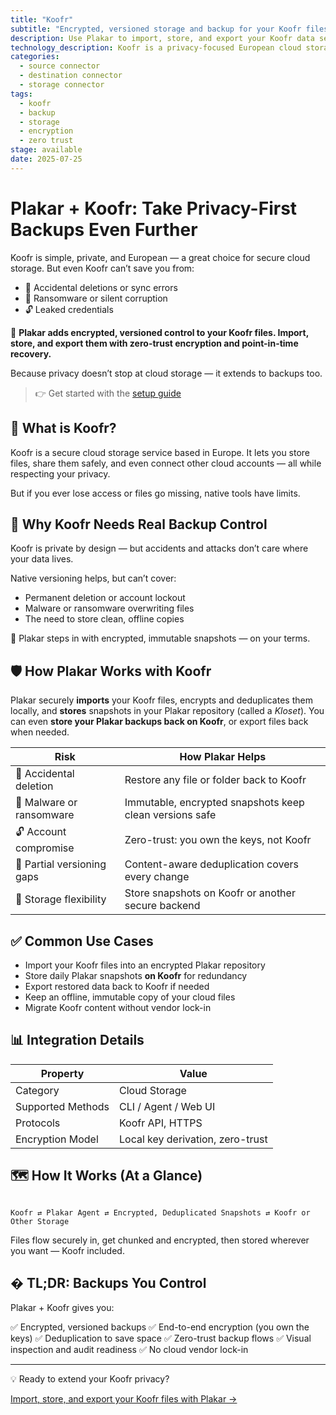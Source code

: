 ```yaml
---
title: "Koofr"
subtitle: "Encrypted, versioned storage and backup for your Koofr files"
description: Use Plakar to import, store, and export your Koofr data securely. Immutable, deduplicated backups you fully control.
technology_description: Koofr is a privacy-focused European cloud storage service that lets you connect multiple storage accounts under one roof.
categories:
  - source connector
  - destination connector
  - storage connector
tags:
  - koofr
  - backup
  - storage
  - encryption
  - zero trust
stage: available
date: 2025-07-25
---
```


# Plakar + Koofr: Take Privacy-First Backups Even Further

Koofr is simple, private, and European — a great choice for secure cloud storage. But even Koofr can’t save you from:

- 🚫 Accidental deletions or sync errors
- 🦠 Ransomware or silent corruption
- 🔓 Leaked credentials

🔐 **Plakar adds encrypted, versioned control to your Koofr files. Import, store, and export them with zero-trust encryption and point-in-time recovery.**

Because privacy doesn’t stop at cloud storage — it extends to backups too.

> 👉 Get started with the [setup guide](docs/main/integrations/koofr/)

## 🧠 What is Koofr?

Koofr is a secure cloud storage service based in Europe. It lets you store files, share them safely, and even connect other cloud accounts — all while respecting your privacy.

But if you ever lose access or files go missing, native tools have limits.

## 🚨 Why Koofr Needs Real Backup Control

Koofr is private by design — but accidents and attacks don’t care where your data lives.

Native versioning helps, but can’t cover:

- Permanent deletion or account lockout
- Malware or ransomware overwriting files
- The need to store clean, offline copies

🎯 Plakar steps in with encrypted, immutable snapshots — on your terms.

## 🛡️ How Plakar Works with Koofr

Plakar securely **imports** your Koofr files, encrypts and deduplicates them locally, and **stores** snapshots in your Plakar repository (called a *Kloset*). You can even **store your Plakar backups back on Koofr**, or export files back when needed.

| **Risk**                       | **How Plakar Helps**                                              |
|--------------------------------|--------------------------------------------------------------------|
| 🚫 Accidental deletion          | Restore any file or folder back to Koofr                           |
| 🦠 Malware or ransomware        | Immutable, encrypted snapshots keep clean versions safe            |
| 🔓 Account compromise           | Zero-trust: you own the keys, not Koofr                            |
| 📂 Partial versioning gaps      | Content-aware deduplication covers every change                    |
| 🔄 Storage flexibility          | Store snapshots on Koofr or another secure backend                 |

## ✅ Common Use Cases

- Import your Koofr files into an encrypted Plakar repository
- Store daily Plakar snapshots **on Koofr** for redundancy
- Export restored data back to Koofr if needed
- Keep an offline, immutable copy of your cloud files
- Migrate Koofr content without vendor lock-in

## 📊 Integration Details

| **Property**         | **Value**                           |
|----------------------|-------------------------------------|
| Category             | Cloud Storage                       |
| Supported Methods    | CLI / Agent / Web UI                |
| Protocols            | Koofr API, HTTPS                    |
| Encryption Model     | Local key derivation, zero-trust    |

## 🗺️ How It Works (At a Glance)

```

Koofr ⇄ Plakar Agent ⇄ Encrypted, Deduplicated Snapshots ⇄ Koofr or Other Storage

```

Files flow securely in, get chunked and encrypted, then stored wherever you want — Koofr included.

## � TL;DR: Backups You Control

Plakar + Koofr gives you:

✅ Encrypted, versioned backups
✅ End-to-end encryption (you own the keys)
✅ Deduplication to save space
✅ Zero-trust backup flows
✅ Visual inspection and audit readiness
✅ No cloud vendor lock-in

---

💡 Ready to extend your Koofr privacy?

[Import, store, and export your Koofr files with Plakar →](docs/main/integrations/koofr/)